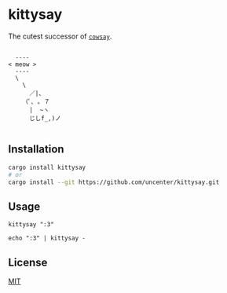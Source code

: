 # kittysay

The cutest successor of [`cowsay`](https://en.wikipedia.org/wiki/Cowsay).

```

  ----
< meow >
  ----
  \
    \
      ／|、
    （ﾟ､ ｡ ７
      |  ~ヽ
      じしf_,)ノ


```

## Installation

```sh
cargo install kittysay
# or
cargo install --git https://github.com/uncenter/kittysay.git
```

## Usage

```
kittysay ":3"

echo ":3" | kittysay -
```

## License

[MIT](LICENSE)
